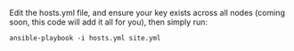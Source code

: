 Edit the hosts.yml file, and ensure your key exists across all nodes (coming soon, this code will add it all for you), then simply run:

```
ansible-playbook -i hosts.yml site.yml
```
